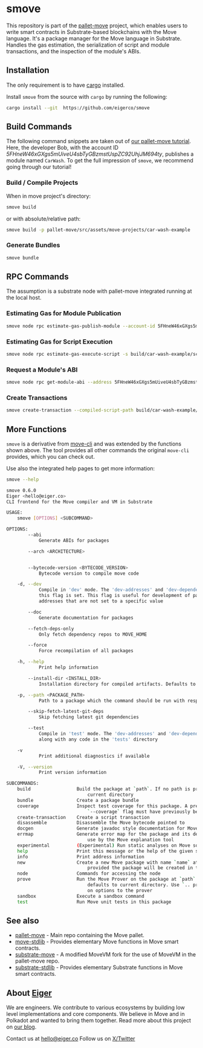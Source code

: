 # smove

This repository is part of the [pallet-move] project, which enables users to write smart contracts in Substrate-based blockchains with the Move language.
It's a package manager for the Move language in Substrate. Handles the gas estimation, the serialization of script and module transactions, and the inspection of the module's ABIs.


## Installation

The only requirement is to have [cargo] installed.

Install `smove` from the source with `cargo` by running the following:
```sh
cargo install --git  https://github.com/eigerco/smove
```


## Build Commands

The following command snippets are taken out of [our pallet-move tutorial][tutorial]. Here, the developer Bob, with the account ID _5FHneW46xGXgs5mUiveU4sbTyGBzmstUspZC92UhjJM694ty_, publishes a module named `CarWash`. To get the full impression of `smove`, we recommend going through our tutorial!

### Build / Compile Projects

When in move project's directory:
```sh
smove build
```
or with absolute/relative path:
```sh
smove build -p pallet-move/src/assets/move-projects/car-wash-example
```

### Generate Bundles

```sh
smove bundle
```


## RPC Commands

The assumption is a substrate node with pallet-move integrated running at the local host.

### Estimating Gas for Module Publication

```sh
smove node rpc estimate-gas-publish-module --account-id 5FHneW46xGXgs5mUiveU4sbTyGBzmstUspZC92UhjJM694ty --module-path build/car-wash-example/bytecode_modules/CarWash.mv
```

### Estimating Gas for Script Execution

```sh
smove node rpc estimate-gas-execute-script -s build/car-wash-example/script_transactions/initial_coin_minting.mvt
```

### Request a Module's ABI

```sh
smove node rpc get-module-abi --address 5FHneW46xGXgs5mUiveU4sbTyGBzmstUspZC92UhjJM694ty --name CarWash
```

### Create Transactions

```sh
smove create-transaction --compiled-script-path build/car-wash-example/bytecode_scripts/initial_coin_minting.mv --args signer:5FHneW46xGXgs5mUiveU4sbTyGBzmstUspZC92UhjJM694ty
```


## More Functions

`smove` is a derivative from [move-cli] and was extended by the functions shown above. The tool provides all other commands the original `move-cli` provides, which you can check out.

Use also the integrated help pages to get more information:
```sh
smove --help
```
```sh
smove 0.6.0
Eiger <hello@eiger.co>
CLI frontend for the Move compiler and VM in Substrate

USAGE:
    smove [OPTIONS] <SUBCOMMAND>

OPTIONS:
        --abi
            Generate ABIs for packages

        --arch <ARCHITECTURE>


        --bytecode-version <BYTECODE_VERSION>
            Bytecode version to compile move code

    -d, --dev
            Compile in 'dev' mode. The 'dev-addresses' and 'dev-dependencies' fields will be used if
            this flag is set. This flag is useful for development of packages that expose named
            addresses that are not set to a specific value

        --doc
            Generate documentation for packages

        --fetch-deps-only
            Only fetch dependency repos to MOVE_HOME

        --force
            Force recompilation of all packages

    -h, --help
            Print help information

        --install-dir <INSTALL_DIR>
            Installation directory for compiled artifacts. Defaults to current directory

    -p, --path <PACKAGE_PATH>
            Path to a package which the command should be run with respect to

        --skip-fetch-latest-git-deps
            Skip fetching latest git dependencies

        --test
            Compile in 'test' mode. The 'dev-addresses' and 'dev-dependencies' fields will be used
            along with any code in the 'tests' directory

    -v
            Print additional diagnostics if available

    -V, --version
            Print version information

SUBCOMMANDS:
    build                 Build the package at `path`. If no path is provided defaults to
                              current directory
    bundle                Create a package bundle
    coverage              Inspect test coverage for this package. A previous test run with the
                              `--coverage` flag must have previously been run
    create-transaction    Create a script transaction
    disassemble           Disassemble the Move bytecode pointed to
    docgen                Generate javadoc style documentation for Move packages
    errmap                Generate error map for the package and its dependencies at `path` for
                              use by the Move explanation tool
    experimental          (Experimental) Run static analyses on Move source or bytecode
    help                  Print this message or the help of the given subcommand(s)
    info                  Print address information
    new                   Create a new Move package with name `name` at `path`. If `path` is not
                              provided the package will be created in the directory `name`
    node                  Commands for accessing the node
    prove                 Run the Move Prover on the package at `path`. If no path is provided
                              defaults to current directory. Use `.. prove .. -- <options>` to pass
                              on options to the prover
    sandbox               Execute a sandbox command
    test                  Run Move unit tests in this package
```

## See also

- [pallet-move] - Main repo containing the Move pallet.
- [move-stdlib] - Provides elementary Move functions in Move smart contracts. 
- [substrate-move] - A modified MoveVM fork for the use of MoveVM in the pallet-move repo.
- [substrate-stdlib] - Provides elementary Substrate functions in Move smart contracts.

## About [Eiger](https://www.eiger.co)

We are engineers. We contribute to various ecosystems by building low level implementations and core components. We believe in Move and in Polkadot and wanted to bring them together. Read more about this project on [our blog](https://www.eiger.co/blog/eiger-brings-move-to-polkadot).

Contact us at hello@eiger.co
Follow us on [X/Twitter](https://x.com/eiger_co)


[cargo]: https://doc.rust-lang.org/cargo/getting-started/installation.html
[move-cli]: https://github.com/eigerco/substrate-move/tree/main/language/tools/move-cli
[move-stdlib]: https://github.com/eigerco/move-stdlib
[pallet-move]: https://github.com/eigerco/pallet-move
[substrate-move]: https://github.com/eigerco/substrate-move
[substrate-stdlib]: https://github.com/eigerco/substrate-stdlib
[tutorial]: https://github.com/eigerco/pallet-move/blob/main/doc/tutorial.md
